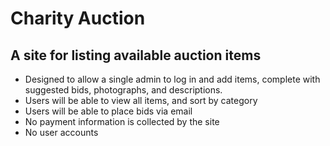 # Charity Auction

## A site for listing available auction items

  * Designed to allow a single admin to log in and add items, complete with suggested bids, photographs, and descriptions.
  * Users will be able to view all items, and sort by category
  * Users will be able to place bids via email
  * No payment information is collected by the site
  * No user accounts